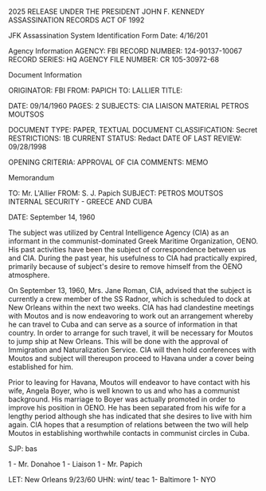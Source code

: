 2025 RELEASE UNDER THE PRESIDENT JOHN F. KENNEDY ASSASSINATION RECORDS ACT OF 1992

JFK Assassination System
Identification Form
Date: 4/16/201

Agency Information
AGENCY: FBI
RECORD NUMBER: 124-90137-10067
RECORD SERIES: HQ
AGENCY FILE NUMBER: CR 105-30972-68

Document Information

ORIGINATOR: FBI
FROM: PAPICH
TO: LALLIER
TITLE:

DATE: 09/14/1960
PAGES: 2
SUBJECTS: CIA LIAISON MATERIAL
PETROS MOUTSOS

DOCUMENT TYPE: PAPER, TEXTUAL DOCUMENT
CLASSIFICATION: Secret
RESTRICTIONS: 1B
CURRENT STATUS: Redact
DATE OF LAST REVIEW: 09/28/1998

OPENING CRITERIA: APPROVAL OF CIA
COMMENTS: MEMO

Memorandum

TO: Mr. L'Allier
FROM: S. J. Papich
SUBJECT: PETROS MOUTSOS
INTERNAL SECURITY - GREECE AND CUBA

DATE: September 14, 1960

The subject was utilized by Central Intelligence Agency (CIA) as an informant in the communist-dominated Greek Maritime Organization, OENO. His past activities have been the subject of correspondence between us and CIA. During the past year, his usefulness to CIA had practically expired, primarily because of subject's desire to remove himself from the OENO atmosphere.

On September 13, 1960, Mrs. Jane Roman, CIA, advised that the subject is currently a crew member of the SS Radnor, which is scheduled to dock at New Orleans within the next two weeks. CIA has had clandestine meetings with Moutos and is now endeavoring to work out an arrangement whereby he can travel to Cuba and can serve as a source of information in that country. In order to arrange for such travel, it will be necessary for Moutos to jump ship at New Orleans. This will be done with the approval of Immigration and Naturalization Service. CIA will then hold conferences with Moutos and subject will thereupon proceed to Havana under a cover being established for him.

Prior to leaving for Havana, Moutos will endeavor to have contact with his wife, Angela Boyer, who is well known to us and who has a communist background. His marriage to Boyer was actually promoted in order to improve his position in OENO. He has been separated from his wife for a lengthy period although she has indicated that she desires to live with him again. CIA hopes that a resumption of relations between the two will help Moutos in establishing worthwhile contacts in communist circles in Cuba.

SJP: bas

1 - Mr. Donahoe
1 - Liaison
1 - Mr. Papich

LET: New Orleans
9/23/60
UHN: wint/ teac
1- Baltimore 1- NYO
